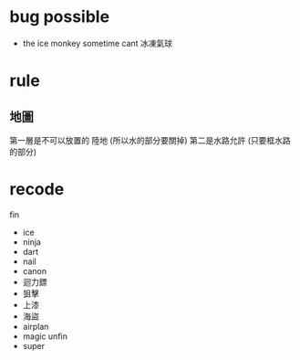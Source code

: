 # bug possible
- the ice monkey sometime cant 冰凍氣球

# rule
## 地圖
第一層是不可以放置的 陸地 (所以水的部分要關掉)
第二是水路允許 (只要框水路的部分)


# recode

fin
- ice
- ninja
- dart
- nail
- canon
- 迴力鏢
- 狙擊
- 上漆
- 海盜
- airplan
- magic
unfin
- super




